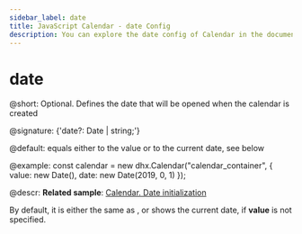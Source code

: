 ```yaml
---
sidebar_label: date
title: JavaScript Calendar - date Config
description: You can explore the date config of Calendar in the documentation of the DHTMLX JavaScript UI library. Browse developer guides and API reference, try out code examples and live demos, and download a free 30-day evaluation version of DHTMLX Suite.
---
```


# date

@short: Optional. Defines the date that will be opened when the calendar is created

@signature: {'date?: Date | string;'}

@default: equals either to the value or to the current date, see below

@example:
const calendar = new dhx.Calendar("calendar_container", {
    value: new Date(),
    date: new Date(2019, 0, 1)
});

@descr:
**Related sample**: [Calendar. Date initialization](https://snippet.dhtmlx.com/fyg6l65t)

By default, it is either the same as [](calendar/api/calendar_value_config.md), or shows the current date, if **value** is not specified.

[comment]: # (@relatedapi: calendar/api/calendar_value_config.md)

[comment]: # (@related: calendar/how_to_start.md#initialize-calendar calendar/configuring.md#initialcalendardate)

